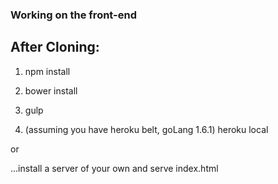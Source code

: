 ### Working on the front-end

## After Cloning:

1. npm install

2. bower install

3. gulp

4. (assuming you have heroku belt, goLang 1.6.1) heroku local

or

...install a server of your own and serve index.html
